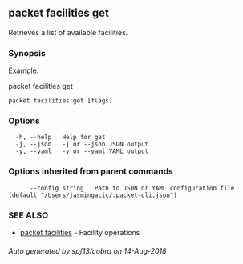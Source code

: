 ## packet facilities get

Retrieves a list of available facilities.

### Synopsis

Example:
	
packet facilities get
	
	

```
packet facilities get [flags]
```

### Options

```
  -h, --help   Help for get
  -j, --json   -j or --json JSON output
  -y, --yaml   -y or --yaml YAML output
```

### Options inherited from parent commands

```
      --config string   Path to JSON or YAML configuration file (default "/Users/jasmingacic/.packet-cli.json")
```

### SEE ALSO

* [packet facilities](packet_facilities.md)	 - Facility operations

###### Auto generated by spf13/cobra on 14-Aug-2018

